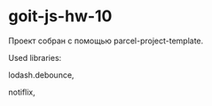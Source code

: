 # goit-js-hw-10

Проект собран с помощью parcel-project-template.

Used libraries: 

lodash.debounce,

notiflix,


